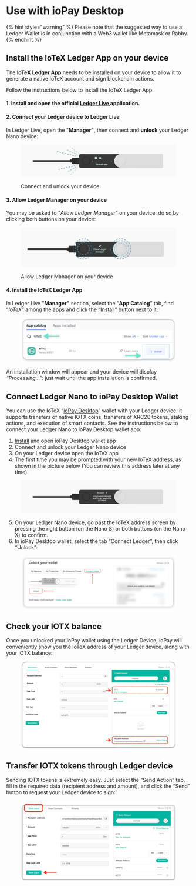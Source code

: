 # Use with ioPay Desktop

{% hint style="warning" %}
Please note that the suggested way to use a Ledger Wallet is in conjunction with a Web3 wallet like Metamask or Rabby.
{% endhint %}

## Install the IoTeX Ledger App on your device

The **IoTeX Ledger App** needs to be installed on your device to allow it to generate a native IoTeX account and sign blockchain actions.&#x20;

Follow the instructions below to install the IoTeX Ledger App:

#### 1. Install and open the official [Ledger Live ](https://www.ledger.com/ledger-live)application.

#### 2. Connect your Ledger device to Ledger Live

In Ledger Live, open the "**Manager"**, then connect and **unlock** your Ledger Nano device:&#x20;

<figure><img src="../../../../../.gitbook/assets/image (67).png" alt=""><figcaption><p>Connect and unlock your device</p></figcaption></figure>

#### 3. Allow Ledger Manager on your device

You may be asked to “_Allow Ledger Manager_” on your device: do so by clicking both buttons on your device:

<figure><img src="../../../../../.gitbook/assets/image (68).png" alt=""><figcaption><p>Allow Ledger Manager on your device</p></figcaption></figure>

#### 4. Install the IoTeX Ledger App

In Ledger Live "**Manager"** section, select the “**App Catalog**” tab, find “_IoTeX_” among the apps  and click the “Install” button next to it:

<figure><img src="../../../../../.gitbook/assets/image (69).png" alt=""><figcaption></figcaption></figure>

An installation window will appear and your device will display _“Processing…”:_ just wait until the app installation is confirmed.

## Connect Ledger Nano to ioPay Desktop Wallet&#x20;

You can use the IoTeX “[ioPay Desktop](http://iopay.iotex.io/desktop)” wallet with your Ledger device: it supports transfers of native IOTX coins, transfers of XRC20 tokens, staking actions, and execution of smart contacts. See the instructions below to connect your Ledger Nano to ioPay Desktop wallet app:

1. [Install](http://iopay.iotex.io/desktop) and open ioPay Desktop wallet app
2. Connect and unlock your Ledger Nano device
3. On your Ledger device open the IoTeX app&#x20;
4. The first time you may be prompted with your new IoTeX address, as shown in the picture below (You can review this address later at any time):&#x20;

<figure><img src="../../../../../.gitbook/assets/image (70).png" alt=""><figcaption></figcaption></figure>

5. On your Ledger Nano device, go past the IoTeX address screen by pressing the right button (on the Nano S) or both buttons (on the Nano X) to confirm.
6. In ioPay Desktop wallet, select the tab “Connect Ledger”, then click “Unlock”:

<figure><img src="../../../../../.gitbook/assets/image (71).png" alt=""><figcaption></figcaption></figure>

## Check your IOTX balance

Once you unlocked your ioPay wallet using the Ledger Device, ioPay will conveniently show you the IoTeX address of your Ledger device, along with your IOTX balance:

<figure><img src="../../../../../.gitbook/assets/image (73).png" alt=""><figcaption></figcaption></figure>

## Transfer IOTX tokens through Ledger device

Sending IOTX tokens is extremely easy. Just select the “Send Action” tab, fill in the required data (recipient address and amount), and click the “Send” button to request your Ledger device to sign:

<figure><img src="../../../../../.gitbook/assets/image (74).png" alt=""><figcaption></figcaption></figure>
